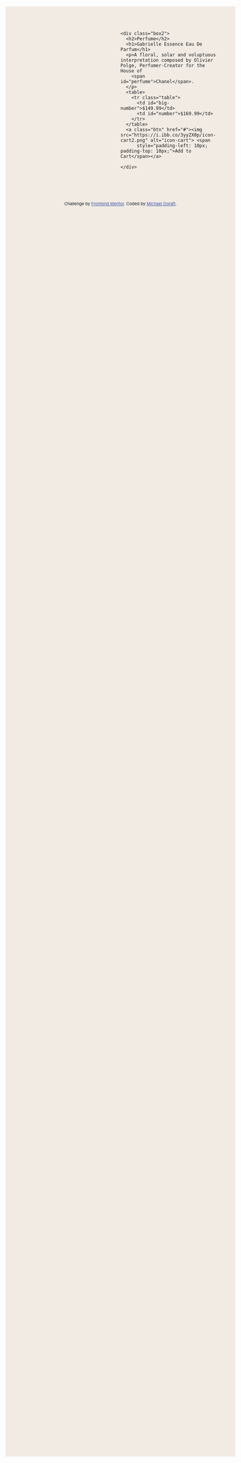 <!DOCTYPE html>
<html lang="en">

<head>
  <meta charset="UTF-8">
  <meta name="viewport" content="width=device-width, initial-scale=1.0">
  <!-- displays site properly based on user's device -->

  <link rel="icon" type="image/png" sizes="32x32" href="./images/favicon-32x32.png">
  <link rel="preconnect" href="https://fonts.googleapis.com">
  <link rel="preconnect" href="https://fonts.gstatic.com" crossorigin>
  <link href="https://fonts.googleapis.com/css2?family=Montserrat:wght@500;700&display=swap" rel="stylesheet">
  <link href="https://fonts.googleapis.com/css2?family=Fraunces:opsz,wght@9..144,700&display=swap" rel="stylesheet">

  <title>Frontend Mentor | Product preview card component</title>

  <!-- Feel free to remove these styles or customise in your own stylesheet 👍 -->
  <style>
    body {
      margin: 100px auto 100px auto;
      background-color: hsl(30, 30%, 92%);
    }

    h1 {
      color: hsl(212, 21%, 14%);
      font-family: 'Fraunces', sans-serif;
      line-height: 1;
    }

    h2 {
      color: hsl(240, 3%, 57%);
      font-family: 'Montserrat', sans-serif;
      font-weight: 400;
      text-transform: uppercase;
      font-size: 12px;
      letter-spacing: .3rem;
    }


    #big-number {
      font-family: 'Fraunces', sans-serif;
      color: hsl(158, 36%, 37%);
      font-size: 32px;
      padding-bottom: 40px;
    }

    #number {
      font-family: 'Montserrat', sans-serif;
      color: hsl(240, 3%, 57%);
      font-size: 14px;
      margin: 15px;
      padding: 0px 0px 5px 16px;
      text-decoration: line-through;
      padding-bottom: 40px;
    }


    #perfume {
      text-transform: uppercase;
    }

    p {
      font-family: 'Montserrat', sans-serif;
      color: hsl(240, 3%, 57%);
      font-size: 14px;
      line-height: 1.4rem;
      font-weight: 400;
      padding-bottom: 10px;
    }

    .attribution {
      font-size: 11px;
      text-align: center;
      margin: 10px auto 0px auto;
    }

    .attribution a {
      color: hsl(228, 45%, 44%);
    }

    .container {
      display: grid;
      grid-template-columns: repeat(2, 1fr);
      grid-template-rows: auto;
      grid-template-areas:
        "box1 box2";
      max-width: 600px;
      height: 450px;
      margin: 0px auto 0px auto;
      

    }

    .box1 {
      grid-area: "box1";
      background-image: url(https://i.ibb.co/dLspbwX/image-product-desktop.jpg);
      background-size: contain;
      background-repeat: no-repeat;
      border-top-left-radius: 10px;
      border-bottom-left-radius: 10px;
    }

    .box2 {
      grid-area: "box2";
      background-color: hsl(0, 0%, 100%);
      text-align: left;
      padding: 30px;
      border-top-right-radius: 10px;
      border-bottom-right-radius: 10px;
    }

    .btn {
      -webkit-border-radius: 6;
      -moz-border-radius: 6;
      border-radius: 6px;
      font-family: 'Montserrat', sans-serif;
      color: #ffffff;
      font-size: 14px;
      background: hsl(158, 36%, 37%);
      padding: 13px 60px 13px 60px;
      text-decoration: none;


    }

    .btn:hover {
      background: hsl(158, 38%, 32%);
      text-decoration: none;
    }
    @media screen and (max-width:750px) {
      body {
      margin: 40px auto 100px auto;
      background-color: hsl(30, 30%, 92%);
    }

      .container {
      display: grid;
      grid-template-columns: 1fr;
      grid-template-rows: 1fr 1fr;
      grid-template-areas:
        "box1"
        "box2";
      
      height: 680px;
      width: 400px;
      
    }
    .box1 {
      grid-area: "box1";
      background-image: url(https://i.ibb.co/HDcFY6X/image-product-mobile.jpg);
      background-size: 400px;
      background-repeat: no-repeat;
      border-top-left-radius: 10px;
      border-top-right-radius: 10px;
      border-bottom-left-radius: 0px;
      border-bottom-right-radius: 0px;
      width: 400px;
      height: 280px;
    }
    .box2 {
      grid-area: "box2";
      background-color: hsl(0, 0%, 100%);
      text-align: left;
      padding: 30px;
      border-top-right-radius: 0px;
      border-bottom-left-radius: 10px;
      border-top-left-radius: 0px;
      border-bottom-right-radius: 10px;
      width: 340px;
      height: 370px;
    }
    h1 {
      color: hsl(212, 21%, 14%);
      font-family: 'Fraunces', sans-serif;
      line-height: 1;
      width: 300px;
    }
    p {
      font-family: 'Montserrat', sans-serif;
      color: hsl(240, 3%, 57%);
      font-size: 14px;
      line-height: 1.4rem;
      font-weight: 400;
      padding-bottom: 10px;
      width: 310px;
    }
    .btn {
      -webkit-border-radius: 6;
      -moz-border-radius: 6;
      border-radius: 6px;
      font-family: 'Montserrat', sans-serif;
      color: #ffffff;
      font-size: 14px;
      background: hsl(158, 36%, 37%);
      padding: 13px 110px 13px 110px;
      text-decoration: none;
    
    }
    .attribution {
      font-size: 11px;
      text-align: center;
      margin: 50px auto 0px auto;
    }
    }
  </style>
</head>

<body>
  <div class="container">
    <div class="box1"></div>

    <div class="box2">
      <h2>Perfume</h2>
      <h1>Gabrielle Essence Eau De Parfum</h1>
      <p>A floral, solar and voluptuous interpretation composed by Olivier Polge, Perfumer-Creator for the House of
        <span id="perfume">Chanel</span>.
      </p>
      <table>
        <tr class="table">
          <td id="big-number">$149.99</td>
          <td id="number">$169.99</td>
        </tr>
      </table>
      <a class="btn" href="#"><img src="https://i.ibb.co/3yyZX0p/icon-cart2.png" alt="icon-cart"> <span
          style="padding-left: 10px; padding-top: 10px;">Add to Cart</span></a>

    </div>
  </div>

  <div class="attribution">
    Challenge by <a href="https://www.frontendmentor.io?ref=challenge" target="_blank">Frontend Mentor</a>.
    Coded by <a href="https://www.frontendmentor.io/profile/moistmike101">Michael Doratt</a>.
  </div>
</body>
<!--
<a href="https://imgbb.com/"><img src="https://i.ibb.co/3yyZX0p/icon-cart2.png" alt="icon-cart2" border="0"></a>
<a href="https://ibb.co/yYmkhcK"><img src="https://i.ibb.co/dLspbwX/image-product-desktop.jpg" alt="image-product-desktop" border="0"></a>
<a href="https://ibb.co/C5j1vgW"><img src="https://i.ibb.co/HDcFY6X/image-product-mobile.jpg" alt="image-product-mobile" border="0"></a>
<a href="https://ibb.co/C5j1vgW"><img src="https://i.ibb.co/HDcFY6X/image-product-mobile.jpg" alt="image-product-mobile" border="0"></a>

-->
</html>
